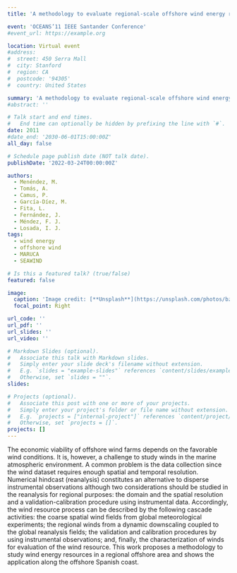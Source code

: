 ```yaml
---
title: 'A methodology to evaluate regional-scale offshore wind energy resources.'

event: 'OCEANS’11 IEEE Santander Conference'
#event_url: https://example.org

location: Virtual event
#address:
#  street: 450 Serra Mall
#  city: Stanford
#  region: CA
#  postcode: '94305'
#  country: United States

summary: 'A methodology to evaluate regional-scale offshore wind energy resources.'
#abstract: ''

# Talk start and end times.
#   End time can optionally be hidden by prefixing the line with `#`.
date: 2011
#date_end: '2030-06-01T15:00:00Z'
all_day: false

# Schedule page publish date (NOT talk date).
publishDate: '2022-03-24T00:00:00Z'

authors: 
  - Menéndez, M.
  - Tomás, A.
  - Camus, P.
  - García-Díez, M.
  - Fita, L.
  - Fernández, J.
  - Méndez, F. J.
  - Losada, I. J.
tags: 
  - wind energy
  - offshore wind
  - MARUCA
  - SEAWIND

# Is this a featured talk? (true/false)
featured: false

image:
  caption: 'Image credit: [**Unsplash**](https://unsplash.com/photos/bzdhc5b3Bxs)'
  focal_point: Right

url_code: ''
url_pdf: ''
url_slides: ''
url_video: ''

# Markdown Slides (optional).
#   Associate this talk with Markdown slides.
#   Simply enter your slide deck's filename without extension.
#   E.g. `slides = "example-slides"` references `content/slides/example-slides.md`.
#   Otherwise, set `slides = ""`.
slides:

# Projects (optional).
#   Associate this post with one or more of your projects.
#   Simply enter your project's folder or file name without extension.
#   E.g. `projects = ["internal-project"]` references `content/project/deep-learning/index.md`.
#   Otherwise, set `projects = []`.
projects: []
---
```


<p>The economic viability of offshore wind farms depends on the favorable wind conditions. It is, however, a challenge to study winds in the marine atmospheric environment. A common problem is the data collection since the wind dataset requires enough spatial and temporal resolution. Numerical hindcast (reanalysis) constitutes an alternative to disperse instrumental observations although two considerations should be studied in the reanalysis for regional purposes: the domain and the spatial resolution and a validation-calibration procedure using instrumental data. Accordingly, the wind resource process can be described by the following cascade activities: the coarse spatial wind fields from global meteorological experiments; the regional winds from a dynamic downscaling coupled to the global reanalysis fields; the validation and calibration procedures by using instrumental observations; and, finally, the characterization of winds for evaluation of the wind resource. This work proposes a methodology to study wind energy resources in a regional offshore area and shows the application along the offshore Spanish coast.</p>
